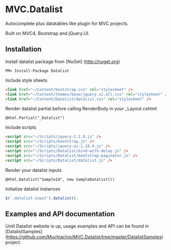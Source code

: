 MVC.Datalist
============

Autocomplete plus datatables like plugin for MVC projects.

Built on MVC4, Bootstrap and jQuery.UI.

Installation
-
Install datalist package from [NuGet] (http://nuget.org)
```
PM> Install-Package Datalist
```
Include style sheets
```html
<link href="~/Content/bootstrap.css" rel="stylesheet" />
<link href="~/Content/themes/base/jquery.ui.all.css" rel="stylesheet" />
<link href="~/Content/Datalist/datalist.css" rel="stylesheet" />
```
Render datalist partial before calling RenderBody in your _Layout.cshtml
```cshtml
@Html.Partial("_Datalist")
```
Include scripts
```html
<script src="~/Scripts/jquery-2.1.0.js" />
<script src="~/Scripts/bootstrap.js" />
<script src="~/Scripts/jquery-ui-1.10.4.js" />
<script src="~/Scripts/Datalist/bind-with-delay.js" />
<script src="~/Scripts/Datalist/bootstrap-paginator.js" />
<script src="~/Scripts/Datalist/datalist.js" />
```
Render your datalist inputs
```
@Html.Datalist("SampleId", new SampleDatalist())
```
Initialize datalist instances
```js
$('.datalist-input').datalist();
```

Examples and API documentation
--
Until Datalist website is up,
usage examples and API can be found in [DatalistSamples] (https://github.com/Muchiachio/MVC.Datalist/tree/master/DatalistSamples) project.
